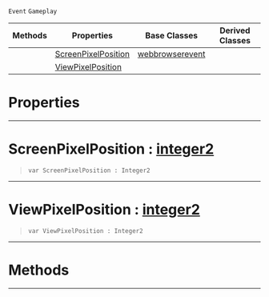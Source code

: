  `Event` `Gameplay`



|Methods|Properties|Base Classes|Derived Classes|
|---|---|---|---|
| |[ ScreenPixelPosition](webbrowserpointqueryevent.md#screenpixelposition-zero)|[webbrowserevent](webbrowserevent.md)| |
| |[ ViewPixelPosition](webbrowserpointqueryevent.md#viewpixelposition-zilch-e)| | |


 #  Properties


---  
 #  ScreenPixelPosition : [integer2](../nada_base_types/integer2.md)

> 
> ```TS:Nada
> var ScreenPixelPosition : Integer2


---  
 #  ViewPixelPosition : [integer2](../nada_base_types/integer2.md)

> 
> ```TS:Nada
> var ViewPixelPosition : Integer2


---  
 #  Methods


---  
 

 